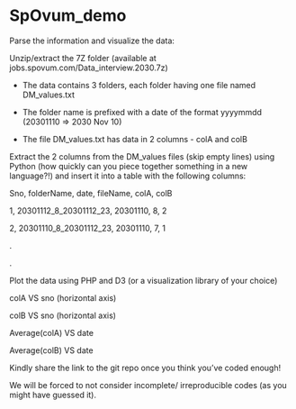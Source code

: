 # SpOvum_demo

Parse the information and visualize the data:

Unzip/extract the 7Z folder (available at jobs.spovum.com/Data_interview.2030.7z)

* The data contains 3 folders, each folder having one file named DM_values.txt

* The folder name is prefixed with a date of the format yyyymmdd (20301110 => 2030 Nov 10)

* The file DM_values.txt has data in 2 columns - colA and colB

Extract the 2 columns from the DM_values files (skip empty lines) using Python (how quickly can you piece together something in a new language?!) and insert it into a table with the following columns:

Sno, folderName, date, fileName, colA, colB

1, 20301112_8_20301112_23, 20301110,  8, 2

2, 20301110_8_20301112_23, 20301110, 7, 1

.

.

Plot the data using PHP and D3 (or a visualization library of your choice)

colA VS sno (horizontal axis)

colB VS sno (horizontal axis)

Average(colA) VS date

Average(colB) VS date

Kindly share the link to the git repo once you think you’ve coded enough!

We will be forced to not consider incomplete/ irreproducible codes (as you might have guessed it).